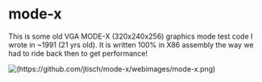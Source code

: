 # mode-x

This is some old VGA MODE-X (320x240x256) graphics mode test code I wrote in ~1991 (21 yrs old). It is written 100% in X86 assembly the way we had to ride back then to get performance!

![(https://github.com/jtisch/mode-x/webimages/mode-x.png)](https://github.com/jtisch/mode-x/webimages/mode-x.png)
